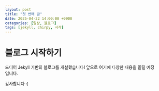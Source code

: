 ```yaml
---
layout: post
title: "첫 번째 글"
date: 2025-04-22 14:00:00 +0900
categories: [일상, 블로그]
tags: [jekyll, chirpy, 시작]
---
```


# 블로그 시작하기

드디어 Jekyll 기반의 블로그를 개설했습니다!
앞으로 여기에 다양한 내용을 올릴 예정입니다.

감사합니다 :)
